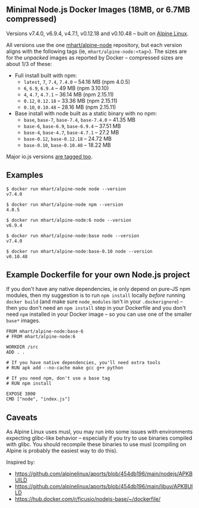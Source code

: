 Minimal Node.js Docker Images (18MB, or 6.7MB compressed)
---------------------------------------------------------

Versions v7.4.0, v6.9.4, v4.7.1, v0.12.18 and v0.10.48 –
built on [Alpine Linux](https://alpinelinux.org/).

All versions use the one [mhart/alpine-node](https://hub.docker.com/r/mhart/alpine-node/) repository,
but each version aligns with the following tags (ie, `mhart/alpine-node:<tag>`). The sizes are for the
*unpacked* images as reported by Docker – compressed sizes are about 1/3 of these:

- Full install built with npm:
  - `latest`, `7`, `7.4`, `7.4.0` – 54.16 MB (npm 4.0.5)
  - `6`, `6.9`, `6.9.4` – 49 MB (npm 3.10.10)
  - `4`, `4.7`, `4.7.1` – 36.14 MB (npm 2.15.11)
  - `0.12`, `0.12.18` – 33.36 MB (npm 2.15.11)
  - `0.10`, `0.10.48` – 28.16 MB (npm 2.15.11)
- Base install with node built as a static binary with no npm:
  - `base`, `base-7`, `base-7.4`, `base-7.4.0` – 41.35 MB
  - `base-6`, `base-6.9`, `base-6.9.4` – 37.51 MB
  - `base-4`, `base-4.7`, `base-4.7.1` – 27.2 MB
  - `base-0.12`, `base-0.12.18` – 24.72 MB
  - `base-0.10`, `base-0.10.48` – 18.22 MB

Major io.js versions [are tagged too](https://hub.docker.com/r/mhart/alpine-node/tags/).

Examples
--------

    $ docker run mhart/alpine-node node --version
    v7.4.0

    $ docker run mhart/alpine-node npm --version
    4.0.5

    $ docker run mhart/alpine-node:6 node --version
    v6.9.4

    $ docker run mhart/alpine-node:base node --version
    v7.4.0

    $ docker run mhart/alpine-node:base-0.10 node --version
    v0.10.48

Example Dockerfile for your own Node.js project
-----------------------------------------------

If you don't have any native dependencies, ie only depend on pure-JS npm
modules, then my suggestion is to run `npm install` locally *before* running
`docker build` (and make sure `node_modules` isn't in your `.dockerignore`) –
then you don't need an `npm install` step in your Dockerfile and you don't need
`npm` installed in your Docker image – so you can use one of the smaller
`base*` images.

    FROM mhart/alpine-node:base-6
    # FROM mhart/alpine-node:6

    WORKDIR /src
    ADD . .

    # If you have native dependencies, you'll need extra tools
    # RUN apk add --no-cache make gcc g++ python

    # If you need npm, don't use a base tag
    # RUN npm install

    EXPOSE 3000
    CMD ["node", "index.js"]

Caveats
-------

As Alpine Linux uses musl, you may run into some issues with environments
expecting glibc-like behavior – especially if you try to use binaries compiled
with glibc. You should recompile these binaries to use musl (compiling on
Alpine is probably the easiest way to do this).

Inspired by:

- https://github.com/alpinelinux/aports/blob/454db196/main/nodejs/APKBUILD
- https://github.com/alpinelinux/aports/blob/454db196/main/libuv/APKBUILD
- https://hub.docker.com/r/ficusio/nodejs-base/~/dockerfile/
